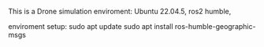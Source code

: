This is a Drone simulation 
enviroment: Ubuntu 22.04.5, ros2 humble, 

enviroment setup:
sudo apt update
sudo apt install ros-humble-geographic-msgs

